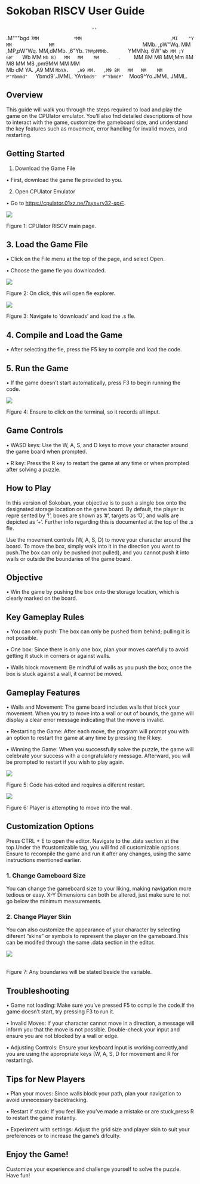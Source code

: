 # Sokoban RISCV User Guide
                                                                                    
                                                                                    
                                                                      
                                    ,,                                
 .M"""bgd         `7MM             *MM                                
,MI    "Y           MM              MM                                
`MMb.      ,pW"Wq.  MM  ,MP,pW"Wq.  MM,dMMb.   ,6"Yb. `7MMpMMMb.      
  `YMMNq. 6W'   `Wb MM ;Y 6W'   `Wb MM    `Mb 8)   MM   MM    MM      
.     `MM 8M     M8 MM;Mm 8M     M8 MM     M8  ,pm9MM   MM    MM      
Mb     dM YA.   ,A9 MM `MbYA.   ,A9 MM.   ,M9 8M   MM   MM    MM      
P"Ybmmd"   `Ybmd9'.JMML. YA`Ybmd9'  P^YbmdP'  `Moo9^Yo.JMML  JMML.    
                                                                      
                                                                      

## Overview

This guide will walk you through the steps required to load and play the game on the CPUlator emulator. You’ll also fnd detailed descriptions of how to interact with the game, customize the gameboard size, and understand the key features such as movement, error handling for invalid moves, and restarting.

## Getting Started

1. Download the Game File

• First, download the game fle provided to you.

2. Open CPUlator Emulator

• Go to https://cpulator.01xz.ne/7sys=rv32-sp∈.


![](https://web-api.textin.com/ocr_image/external/18420e8f935239f2.jpg)

Figure 1: CPUlator RISCV main page.

## 3. Load the Game File

• Click on the File menu at the top of the page, and select Open.

• Choose the game fle you downloaded.


![](https://web-api.textin.com/ocr_image/external/cb366fc2dd14facf.jpg)

Figure 2: On click, this will open fle explorer.


![](https://web-api.textin.com/ocr_image/external/9190b930db2c1b19.jpg)

Figure 3: Navigate to ’downloads’ and load the .s fle.

## 4. Compile and Load the Game

• After selecting the fle, press the F5 key to compile and load the code.

## 5. Run the Game

• If the game doesn’t start automatically, press F3 to begin running the code.


![](https://web-api.textin.com/ocr_image/external/5b4b9a2de87c45a1.jpg)

Figure 4: Ensure to click on the terminal, so it records all input.

## Game Controls

• WASD keys: Use the W, A, S, and D keys to move your character around the game board when prompted.

• R key: Press the R key to restart the game at any time or when prompted after solving a puzzle.

## How to Play

In this version of Sokoban, your objective is to push a single box onto the designated storage location on the game board. By default, the player is repre sented by ’!’, boxes are shown as ’#’, targets as ’O’, and walls are depicted as ’+’. Further info regarding this is documented at the top of the .s fle.

Use the movement controls (W, A, S, D) to move your character around the board. To move the box, simply walk into it in the direction you want to push.The box can only be pushed (not pulled), and you cannot push it into walls or outside the boundaries of the game board.

## Objective

• Win the game by pushing the box onto the storage location, which is clearly marked on the board.

## Key Gameplay Rules

• You can only push: The box can only be pushed from behind; pulling it is not possible.

• One box: Since there is only one box, plan your moves carefully to avoid getting it stuck in corners or against walls.

• Walls block movement: Be mindful of walls as you push the box; once the box is stuck against a wall, it cannot be moved.

## Gameplay Features

• Walls and Movement: The game board includes walls that block your movement. When you try to move into a wall or out of bounds, the game will display a clear error message indicating that the move is invalid.

• Restarting the Game: After each move, the program will prompt you with an option to restart the game at any time by pressing the R key.

• Winning the Game: When you successfully solve the puzzle, the game will celebrate your success with a congratulatory message. Afterward, you will be prompted to restart if you wish to play again.


![](https://web-api.textin.com/ocr_image/external/d64273050dfd9477.jpg)

Figure 5: Code has exited and requires a diferent restart.


![](https://web-api.textin.com/ocr_image/external/fa59f14d61831ea2.jpg)

Figure 6: Player is attempting to move into the wall.

## Customization Options

Press CTRL + E to open the editor. Navigate to the .data section at the top.Under the #customizable tag, you will fnd all customizable options. Ensure to recompile the game and run it after any changes, using the same instructions mentioned earlier.

### 1. Change Gameboard Size

You can change the gameboard size to your liking, making navigation more tedious or easy. X-Y Dimensions can both be altered, just make sure to not go below the minimum measurements.

### 2. Change Player Skin

You can also customize the appearance of your character by selecting diferent ”skins” or symbols to represent the player on the gameboard.This can be modifed through the same .data section in the editor.


![](https://web-api.textin.com/ocr_image/external/0f1c33f8d24003a2.jpg)


|  |  |
| -- | -- |


Figure 7: Any boundaries will be stated beside the variable.

## Troubleshooting

• Game not loading: Make sure you’ve pressed F5 to compile the code.If the game doesn’t start, try pressing F3 to run it.

• Invalid Moves: If your character cannot move in a direction, a message will inform you that the move is not possible. Double-check your input and ensure you are not blocked by a wall or edge.

• Adjusting Controls: Ensure your keyboard input is working correctly,and you are using the appropriate keys (W, A, S, D for movement and R for restarting).

## Tips for New Players

• Plan your moves: Since walls block your path, plan your navigation to avoid unnecessary backtracking.

• Restart if stuck: If you feel like you’ve made a mistake or are stuck,press R to restart the game instantly.

• Experiment with settings: Adjust the grid size and player skin to suit your preferences or to increase the game’s difculty.

## Enjoy the Game!

Customize your experience and challenge yourself to solve the puzzle. Have fun!



